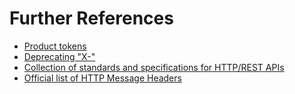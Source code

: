 # Further References

* [Product tokens](https://tools.ietf.org/html/draft-ietf-httpbis-p1-messaging-16#section-6.3)
* [Deprecating "X-"](https://tools.ietf.org/html/rfc6648)
* [Collection of standards and specifications for HTTP/REST APIs](http://standards.rest)
* [Official list of HTTP Message Headers](https://www.iana.org/assignments/message-headers/message-headers.xhtml)
